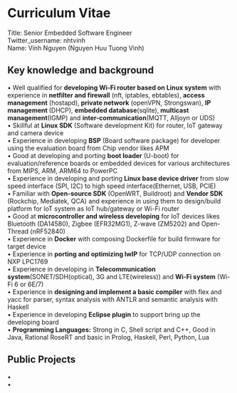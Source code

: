 # Curriculum Vitae
Title: Senior Embedded Software Engineer<br />
Twitter_username: nhtvinh <br />
Name: Vinh Nguyen (Nguyen Huu Tuong Vinh)
## Key knowledge and background 
•	Well qualified for <b>developing Wi-Fi router based on Linux system</b> with experience in <b>netfilter and firewall</b> (nft, iptables, ebtables), <b>access management</b> (hostapd),<b> private network</b> (openVPN, Strongswan), <b>IP management </b>(DHCP), <b>embedded database</b>(sqlite),<b> multicast management</b>(IGMP) and <b>inter-communication</b>(MQTT, Alljoyn or UDS)<br />
•	Skillful at <b>Linux SDK</b> (Software development Kit) for router, IoT gateway and camera device<br />
•	Experience in developing <b>BSP</b> (Board software package) for developer using the evaluation board from Chip vendor likes APM<br />
•	Good at developing and porting <b>boot loader</b> (U-boot) for evaluation/reference boards or embedded devices for various architectures from MIPS, ARM, ARM64 to PowerPC<br /> 
•	Experience in developing and porting <b>Linux base device driver</b> from slow speed interface (SPI, I2C) to high speed interface(Ethernet, USB, PCIE)<br />
•	Familiar with <b>Open-source SDK</b> (OpenWRT, Buildroot) and <b>Vendor SDK</b> (Rockchip, Mediatek, QCA) and experience in using them to design/build platform for IoT system as IoT hub/gateway or Wi-Fi router<br />
•	Good at <b>microcontroller and wireless developing</b> for IoT devices likes Bluetooth (DA14580), Zigbee (EFR32MG1), Z-wave (ZM5202) and Open-Thread (nRF52840)<br />
•	Experience in <b>Docker</b> with composing Dockerfile for build firmware for target device<br />
•	Experience in <b>porting and optimizing lwIP</b> for TCP/UDP connection on NXP LPC1769<br />
•	Experience in developing in <b>Telecommunication system</b>(SONET/SDH(optical), 3G and LTE(wireless)) and <b>Wi-Fi system</b> (Wi-Fi 6 or 6E/7)<br />
•	Experience in <b>designing and implement a basic compiler</b> with flex and yacc for parser, syntax analysis with ANTLR and semantic analysis with Haskell<br />
•	Experience in developing <b>Eclipse plugin</b> to support bring up the developing board<br />
•	<b>Programming Languages:</b> Strong in C, Shell script and C++, Good in Java, Rational RoseRT and basic in Prolog, Haskell, Perl, Python, Lua<br />
## Public Projects
•	
•	

